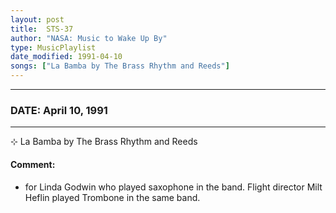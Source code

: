 ```yaml
---
layout: post
title:  STS-37
author: "NASA: Music to Wake Up By"
type: MusicPlaylist
date_modified: 1991-04-10
songs: ["La Bamba by The Brass Rhythm and Reeds"]
---
```


----
### DATE: April 10, 1991
----
⊹ La Bamba by The Brass Rhythm and Reeds

#### Comment:
* for Linda Godwin who played saxophone in the band. Flight director Milt Heflin played Trombone in the same band.



<br/>
<center>
	<a target="_blank"
	   href="https://twitter.com/intent/tweet?hashtags=Space,NASA,Playlist,NASAWakeupCalls,SpaceProgram&text={{ page.author}}, '{{ page.songs.first }}' {{ page.title }}, {{ page.date | date: '%B %d, %Y' }}. {{ site.url }}{{ page.url }}&via=nasawakeupcalls"><i class="fab fa-twitter" alt="Tweet this page" style="font-size: 1.3em;"></i></a>
	&nbsp; 	<i class="fas fa-user-astronaut" style="font-size: 1.5em;"></i> &nbsp;
    <a type="amzn" search="'La Bamba by The Brass Rhythm and Reeds'" category="popular music">
    <i class="fab fa-amazon" style="font-size: 1.3em;"></i></a>
</center>
